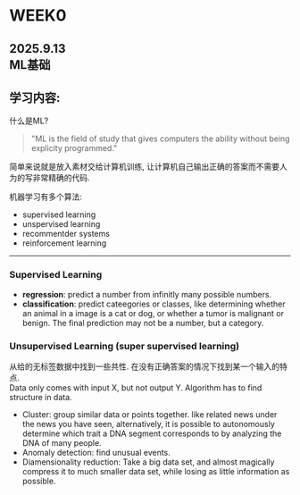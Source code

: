 # WEEK0  
2025.9.13  
ML基础
---

## 学习内容:  

什么是ML?
>"ML is the field of study that gives computers the ability without being explicity programmed."

简单来说就是放入素材交给计算机训练, 让计算机自己输出正确的答案而不需要人为的写非常精确的代码.

机器学习有多个算法:   
- supervised learning
- unspervised learning
- recommentder systems
- reinforcement learning

---

### Supervised Learning  
- **regression**: predict a number from infinitly many possible numbers.  
- **classification**: predict cateegories or classes, like determining whether an animal in a image is a cat or dog, 
or whether a tumor is malignant or benign. The final prediction may not be a number, but a category.

### Unsupervised Learning (super supervised learning)  
从给的无标签数据中找到一些共性. 在没有正确答案的情况下找到某一个输入的特点.  
Data only comes with input X, but not output Y. Algorithm has to find structure in data.  

- Cluster: group similar data or points together. like related news under the news you have seen, 
alternatively, it is possible to autonomously determine which trait a DNA segment corresponds to by analyzing the DNA of many people.
- Anomaly detection: find unusual events.  
- Diamensionality reduction: Take a big data set, and almost magically compress it to much smaller data set, while losing as little information as possible.
